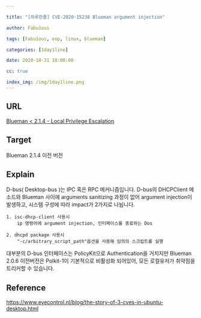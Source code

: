 ```yaml
---

title: "[하루한줄] CVE-2020-15238 Blueman argument injection"

author: Fabu1ous

tags: [Fabu1ous, eop, linux, blueman]

categories: [1day1line]

date: 2020-10-31 18:00:00

cc: true

index_img: /img/1day1line.png
---
```




## URL

[Blueman < 2.1.4 - Local Privilege Escalation](https://www.exploit-db.com/exploits/48963)



## Target

Blueman 2.1.4 이전 버전



## Explain

D-bus( Desktop-bus )는 IPC 혹은 RPC 메커니즘입니다. D-bus의 DHCPClient 메소드와 Blueman 사이에 arguments sanitizing 과정이 없어 argument injection이 발생하고, 시스템 구성에 따라 impact가 2가지로 나뉩니다. 

```
1. isc-dhcp-client 사용시
	ip 명령어에 argument injection, 인터페이스를 종료하는 Dos

2. dhcpd package 사용시
	"-c/arbitrary_script_path"옵션을 사용해 임의의 스크립트를 실행
```

대부분의  D-bus 인터페이스는 PolicyKit으로 Authentication을 거치지만 Blueman 2.0.6 이전버전은 Polkit-1이 기본적으로 비활성화 되어있어, 모든 로컬유저가 취약점을 트리커할 수 있습니다. 



## Reference

https://www.eyecontrol.nl/blog/the-story-of-3-cves-in-ubuntu-desktop.html